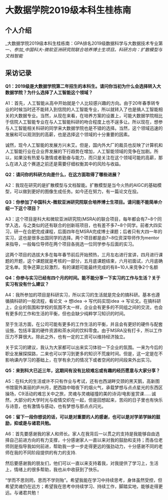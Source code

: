 # 大数据学院2019级本科生桂栋南

## 个人介绍

_大数据学院2019级本科生桂栋南：GPA排名2019级数据科学与大数据技术专业第一、_参加_中国科大-微软亚洲研究院联合培养博士生项目。科研方向：扩散模型与文档智能_

## 采访记录

**Q1：2019级是大数据学院第二年招生的本科生。请问你当初为什么会选择转入大数据学院？为什么选择了人工智能这个领域？**

A1：首先，人工智能从高中开始就是个人比较感兴趣的方向。由于20年春季转专业的时候当时还不能转入到信院的人工智能专业，所以就转入了也是搞人工智能相关的大数据专业。当然，从现在来看，在培养方案的设置上，可能大数据学院相比于信院人工智能专业在与人工智能科研的吻合程度上也不逞多让。所以现在，想参与人工智能相关科研的同学来大数据学院也是不错的选择。当然，这个领域迅速的发展和可以观测到的高薪，也是选择这个领域的十分重要的因素。

诚然，现今人工智能的发展方兴未艾。但是，国内外大厂的裁员也反映了计算机和人工智能行业在企业界发展的下行趋势在增加，人工智能领域的竞争在加剧。所以，如果没有热爱与激情或者勤奋与能力，而只是关注在这个领域可能的高薪，那么在进入这个赛道之前还是需要仔细权衡其中的风险与收益。

&#x20;

**Q2：请问你的科研方向是什么，在这方面取得了哪些进展？**

A2：我现在研究的是扩散模型与文档智能。扩散模型是当今火热的AIGC的基础模型，可以做到更好的图像生成任务。如今还在努力，有一篇论文在投。



**Q3：你参加了中国科大-微软亚洲研究院联合培养博士生项目。请问能不能简单介绍一下这个项目？**

A3：这个项目是科大和微软亚洲研究院(MSRA)的联合项目，每年都会有7\~8个同学入选，与之类似的还有联合的创新班项目，也有差不多7\~8个同学。前者大四实习，研一在合肥完成课程，后面四年在MSRA完成博士课题；后者只有大四一年的实习，这也是很多出国同学的选择。两个项目都是由7\~8位资深导师作为mentor来指导，一般每位导师在两个项目各挑选一位同学参与后面的实习。

这两个项目的选拔大多在每年春节前后开始预热，三月左右进行宣讲，四月进行课题的开题，这个课题就是考核的一部分，五月底课题结束，六月初面试，六月底确定名单。竞争还算比较激烈，有的课题可能最终完成的有8\~10人来竞争2个名额



**Q4：你参与实习已经有四个月的时间。能不能分享一下实习的工作与生活？关于实习有没有什么建议？**

A4：我所参加的项目是科研实习，所以实习的生活就是完全的搞科研。基本也遵循搞科研的一般流程，看论文 -> 想idea -> 写代码实现idea -> 写论文。在搞科研上，企业的氛围和学校的氛围不太一样，企业会有更多的不同组之间的交流，也会有更多的工作和生活的平衡，但也会缺少纯粹学习知识的时间。

至于生活方面，在公司可能有更多的工作生活的平衡，并且会有更好的硬件与配套设施，包括丰富的硬件资源和茶水间的饮料零食。由于MSRA没有打卡，所以工作压力不算很大。除此之外，也有一定的工资可以维持经济独立。

关于实习的建议，我认为大家都可以出来实习体验一下企业的氛围。一来为今后的职业发展探探路，二来也可以学习到更多的知识不荒废时间。但是，这一定是在不影响课内学习的基础上，在学有余力的情况下或者空闲的时间段来外出实习。

&#x20;

**Q5：来到科大已近三年，这期间有没有比较难忘或有趣的经历愿意与大家分享？**

A5：在科大的生活或许不只有作业与考试，还有也西湖畔交颈的黑天鹅，高新图书馆窗外美丽的庐州月，肥西路中暗夜下的烟火气，承载梦想与点点星光的东西区操场，C9活动的难忘关中之旅，灵魂与灵魂碰撞的美的诗词/电影鉴赏课……诚然，大部分的大学时光与疫情交织在一起，但是回想起来，苦闷的日子里也有快乐与诗意，也有激情与感动，也有梦想与那点点闪光。



**Q6：留下一段你想说的话，可以是对重要的人的感谢，也可以是对学弟学妹的鼓励，抑或是与诸君共勉。**

A6：首先要感谢我的家人和师长。家人在我背后一以贯之的支持是我能够自由选择自己前进方向的有力支撑，十分感谢家人一直以来对我的鼓励和支持；而各位老师则是指导我如何前进，帮助我一步一步走得更远的强劲动力，十分感谢不同的老师在我的不同阶段提供的有力的支持.

然后要感谢我的朋友们，他们可以一直以来支持着我，对我提供了学习上，生活上，情绪上的很多帮助，我也从中收获到了快乐。

“学而不思则罔，思而不学则殆”。希望我能在学习中持续思考，身体虽然受控，但希望灵魂仍在远方；希望我在思考中持续学习、持续工作，脚踏实地，能够走得更远。与诸君共勉！


